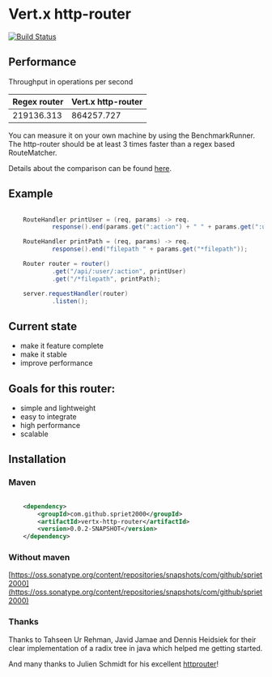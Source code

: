 # Vert.x http-router

[![Build Status](https://travis-ci.org/spriet2000/vertx-http-router.svg?branch=master)](https://travis-ci.org/spriet2000/vertx-http-router)

## Performance

Throughput in operations per second

Regex router  | Vert.x http-router
------------- | -------------
219136.313    | 864257.727

You can measure it on your own machine by using the BenchmarkRunner. 
The http-router should be at least 3 times faster than a regex based RouteMatcher.

Details about the comparison can be found [here](https://github.com/spriet2000/vertx-http-router/blob/master/src/test/java/com/github/spriet2000/vertx/httprouter/BenchmarkCompare.java).

## Example

```java

    RouteHandler printUser = (req, params) -> req.
            response().end(params.get(":action") + " " + params.get(":user"));

    RouteHandler printPath = (req, params) -> req.
            response().end("filepath " + params.get("*filepath"));

    Router router = router()
            .get("/api/:user/:action", printUser)
            .get("/*filepath", printPath);

    server.requestHandler(router)
            .listen();

```

## Current state

* make it feature complete
* make it stable
* improve performance

## Goals for this router:

* simple and lightweight
* easy to integrate
* high performance
* scalable

## Installation

### Maven

```xml

    <dependency>
        <groupId>com.github.spriet2000</groupId>
        <artifactId>vertx-http-router</artifactId>
        <version>0.0.2-SNAPSHOT</version>
    </dependency>

```

### Without maven

[https://oss.sonatype.org/content/repositories/snapshots/com/github/spriet2000](https://oss.sonatype.org/content/repositories/snapshots/com/github/spriet2000)

### Thanks

Thanks to Tahseen Ur Rehman, Javid Jamae and Dennis Heidsiek for their clear implementation of a radix tree in java which helped me getting started.

And many thanks to Julien Schmidt for his excellent [httprouter](https://github.com/julienschmidt/httprouter)!